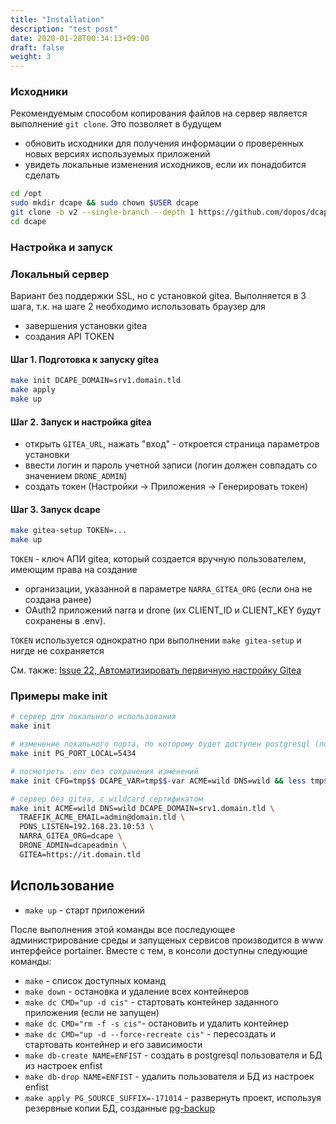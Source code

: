 ```yaml
---
title: "Installation"
description: "test post"
date: 2020-01-28T00:34:13+09:00
draft: false
weight: 3
---
```


### Исходники

Рекомендуемым способом копирования файлов на сервер является выполнение `git clone`. Это позволяет в будущем

* обновить исходники для получения информации о проверенных новых версиях используемых приложений
* увидеть локальные изменения исходников, если их понадобится сделать


```bash
cd /opt
sudo mkdir dcape && sudo chown $USER dcape
git clone -b v2 --single-branch --depth 1 https://github.com/dopos/dcape.git
cd dcape
```

### Настройка и запуск

### Локальный сервер

Вариант без поддержки SSL, но с установкой gitea. Выполняется в 3 шага, т.к. на шаге 2 необходимо использовать браузер для
* завершения установки gitea
* создания API TOKEN

#### Шаг 1. Подготовка к запуску gitea

```bash
make init DCAPE_DOMAIN=srv1.domain.tld
make apply
make up
```

#### Шаг 2. Запуск и настройка gitea

* открыть `GITEA_URL`, нажать "вход" - откроется страница параметров установки
* ввести логин и пароль учетной записи (логин должен совпадать со значением `DRONE_ADMIN`)
* создать токен (Настройки -> Приложения -> Генерировать токен)

#### Шаг 3. Запуск dcape

```bash
make gitea-setup TOKEN=...
make up
```

`TOKEN` - ключ АПИ gitea, который создается вручную пользователем, имеющим права на создание
* организации, указанной в параметре `NARRA_GITEA_ORG` (если она не создана ранее)
* OAuth2 приложений narra и drone (их CLIENT_ID и CLIENT_KEY будут сохранены в .env).

`TOKEN` используется однократно при выполнении `make gitea-setup` и нигде не сохраняется

См. также: [Issue 22, Автоматизировать первичную настройку Gitea](https://github.com/dopos/dcape/issues/22)

### Примеры make init

```bash {linenos=table,anchorlinenos=true,lineanchors=singlestep}
# сервер для локального использования
make init

# изменение локального порта, по которому будет доступен postgresql (по умолчанию: 5433):
make init PG_PORT_LOCAL=5434

# посмотреть .env без сохранения изменений
make init CFG=tmp$$ DCAPE_VAR=tmp$$-var ACME=wild DNS=wild && less tmp$$ && rm -rf tmp$$*

# сервер без gitea, с wildcard сертификатом
make init ACME=wild DNS=wild DCAPE_DOMAIN=srv1.domain.tld \
  TRAEFIK_ACME_EMAIL=admin@domain.tld \
  PDNS_LISTEN=192.168.23.10:53 \
  NARRA_GITEA_ORG=dcape \
  DRONE_ADMIN=dcapeadmin \
  GITEA=https://it.domain.tld

```

## Использование

* `make up` - старт приложений

После выполнения этой команды все последующее администрирование среды и запущеных сервисов производится в www интерфейсе portainer.
Вместе с тем, в консоли доступны следующие команды:

* `make` - список доступных команд
* `make down` - остановка и удаление всех контейнеров
* `make dc CMD="up -d cis"` - стартовать контейнер заданного приложения (если не запущен)
* `make dc CMD="rm -f -s cis"`- остановить и удалить контейнер
* `make dc CMD="up -d --force-recreate cis"` - пересоздать и стартовать контейнер и его зависимости
* `make db-create NAME=ENFIST` - создать в postgresql пользователя и БД из настроек enfist
* `make db-drop NAME=ENFIST` - удалить пользователя и БД из настроек enfist
* `make apply PG_SOURCE_SUFFIX=-171014` - развернуть проект, используя резервные копии БД, созданные [pg-backup](https://github.com/dopos/dcape-app-pg-backup)
